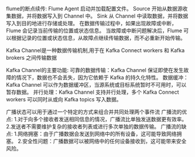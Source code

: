 flume的断点续传:
Flume Agent 启动并加载配置文件。
Source 开始从数据源收集数据，并将数据写入到 Channel 中。
Sink 从 Channel 中读取数据，并将数据写入到目的地进行存储或处理。
在数据传输过程中，如果出现故障或中断，Flume 会记录当前传输的位置或状态信息。
当故障或中断问题解决后，Flume 可以根据记录的位置或状态信息，从故障点继续传输数据，而不必重新开始传输。

Kafka Channel是一种数据传输机制,用于在 Kafka Connect workers 和 Kafka brokers 之间传输数据

Kafka Channel的主要功能:
可靠的数据传输：Kafka Channel 保证即使在发生故障的情况下，数据也不会丢失，因为它依赖于 Kafka 的持久化特性。
数据缓冲：Kafka Channel 可以作为数据缓冲区，当源系统或目标系统暂时不可用时，可以暂存数据。
并行处理：Kafka Channel 支持并行处理，多个 Kafka Connect workers 可以同时从或向 Kafka topics 写入数据。

广播状态可以用于通过一个特定的方式来组合并共同处理两个事件流
广播流的优点:
1.对于向多个接收者发送相同信息的情况，广播流比单独发送数据更有效率。
2.发送者不需要维护复杂的接收者列表或进行多次单独的数据传输。
广播流的缺点:
1.网络拥塞：由于广播数据会发送到网络中的所有设备，这可能导致网络拥塞。
2.安全性问题：广播数据可以被网络中的任何设备接收到，这可能带来安全风险。












